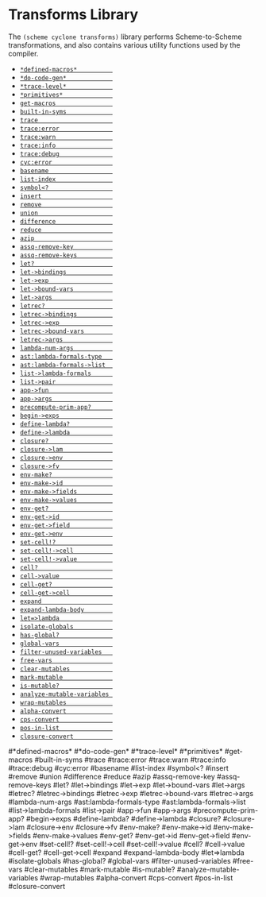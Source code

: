 # Transforms Library

The `(scheme cyclone transforms)` library performs Scheme-to-Scheme transformations, and also contains various utility functions used by the compiler.

- [`*defined-macros*          `](#*defined-macros)
- [`*do-code-gen*             `](#*do-code-gen)
- [`*trace-level*             `](#*trace-level)
- [`*primitives*              `](#*primitives)
- [`get-macros                `](#get-macros)
- [`built-in-syms             `](#built-in-syms)
- [`trace                     `](#trace)
- [`trace:error               `](#traceerror)
- [`trace:warn                `](#tracewarn)
- [`trace:info                `](#traceinfo)
- [`trace:debug               `](#tracedebug)
- [`cyc:error                 `](#cycerror)
- [`basename                  `](#basename)
- [`list-index                `](#list-index)
- [`symbol<?                  `](#symbol)
- [`insert                    `](#insert)
- [`remove                    `](#remove)
- [`union                     `](#union)
- [`difference                `](#difference)
- [`reduce                    `](#reduce)
- [`azip                      `](#azip)
- [`assq-remove-key           `](#assq-remove-key)
- [`assq-remove-keys          `](#assq-remove-keys)
- [`let?                      `](#let)
- [`let->bindings             `](#let-bindings) 
- [`let->exp                  `](#let-exp)
- [`let->bound-vars           `](#let-bound-vars)
- [`let->args                 `](#let-args)
- [`letrec?                   `](#letrec)
- [`letrec->bindings          `](#letrec-bindings)
- [`letrec->exp               `](#letrec-exp)
- [`letrec->bound-vars        `](#letrec-bound-vars)
- [`letrec->args              `](#letrec-args)
- [`lambda-num-args           `](#lambda-num-args)
- [`ast:lambda-formals-type   `](#astlambda-formals-type)
- [`ast:lambda-formals->list  `](#astlambda-formals-list)
- [`list->lambda-formals      `](#list-lambda-formals)
- [`list->pair                `](#list-pair)
- [`app->fun                  `](#app-fun) 
- [`app->args                 `](#app-args) 
- [`precompute-prim-app?      `](#precompute-prim-app)
- [`begin->exps               `](#begin-exps)
- [`define-lambda?            `](#define-lambda)
- [`define->lambda            `](#define-lambda-1) 
- [`closure?                  `](#closure)
- [`closure->lam              `](#closure-lam) 
- [`closure->env              `](#closure-env)
- [`closure->fv               `](#closure-fv)
- [`env-make?                 `](#env-make)
- [`env-make->id              `](#env-make-id)
- [`env-make->fields          `](#env-make-fields)
- [`env-make->values          `](#env-make-values)
- [`env-get?                  `](#env-get)
- [`env-get->id               `](#env-get-id)
- [`env-get->field            `](#env-get-field)
- [`env-get->env              `](#env-get-env)
- [`set-cell!?                `](#set-cell)
- [`set-cell!->cell           `](#set-cell-cell)
- [`set-cell!->value          `](#set-cell-value)
- [`cell?                     `](#cell)
- [`cell->value               `](#cell-value)
- [`cell-get?                 `](#cell-get)
- [`cell-get->cell            `](#cell-get-cell)
- [`expand                    `](#expand)
- [`expand-lambda-body        `](#expand-lambda-body)
- [`let=>lambda               `](#letlambda)
- [`isolate-globals           `](#isolate-globals)
- [`has-global?               `](#has-global)
- [`global-vars               `](#global-vars) 
- [`filter-unused-variables   `](#filter-unused-variables)
- [`free-vars                 `](#free-vars)
- [`clear-mutables            `](#clear-mutables)
- [`mark-mutable              `](#mark-mutable)
- [`is-mutable?               `](#is-mutable)
- [`analyze-mutable-variables `](#analyze-mutable-variables)
- [`wrap-mutables             `](#wrap-mutables)
- [`alpha-convert             `](#alpha-convert)
- [`cps-convert               `](#cps-convert)
- [`pos-in-list               `](#pos-in-list)
- [`closure-convert           `](#closure-convert)

#\*defined-macros\* 
#\*do-code-gen\*
#\*trace-level\*
#\*primitives\*
#get-macros
#built-in-syms
#trace
#trace:error
#trace:warn
#trace:info
#trace:debug
#cyc:error
#basename
#list-index
#symbol<? 
#insert
#remove 
#union 
#difference 
#reduce 
#azip 
#assq-remove-key 
#assq-remove-keys 
#let? 
#let->bindings 
#let->exp 
#let->bound-vars 
#let->args 
#letrec? 
#letrec->bindings 
#letrec->exp 
#letrec->bound-vars 
#letrec->args 
#lambda-num-args
#ast:lambda-formals-type
#ast:lambda-formals->list
#list->lambda-formals 
#list->pair 
#app->fun 
#app->args 
#precompute-prim-app? 
#begin->exps 
#define-lambda? 
#define->lambda 
#closure? 
#closure->lam 
#closure->env 
#closure->fv 
#env-make? 
#env-make->id 
#env-make->fields 
#env-make->values 
#env-get? 
#env-get->id 
#env-get->field 
#env-get->env
#set-cell!? 
#set-cell!->cell 
#set-cell!->value 
#cell? 
#cell->value 
#cell-get? 
#cell-get->cell 
#expand 
#expand-lambda-body
#let=>lambda 
#isolate-globals 
#has-global? 
#global-vars 
#filter-unused-variables 
#free-vars 
#clear-mutables
#mark-mutable
#is-mutable? 
#analyze-mutable-variables 
#wrap-mutables 
#alpha-convert 
#cps-convert 
#pos-in-list 
#closure-convert 
